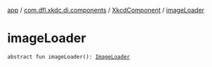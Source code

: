 [app](../../index.md) / [com.dfl.xkdc.di.components](../index.md) / [XkcdComponent](index.md) / [imageLoader](./image-loader.md)

# imageLoader

`abstract fun imageLoader(): `[`ImageLoader`](../../com.dfl.xkdc.loader/-image-loader/index.md)
